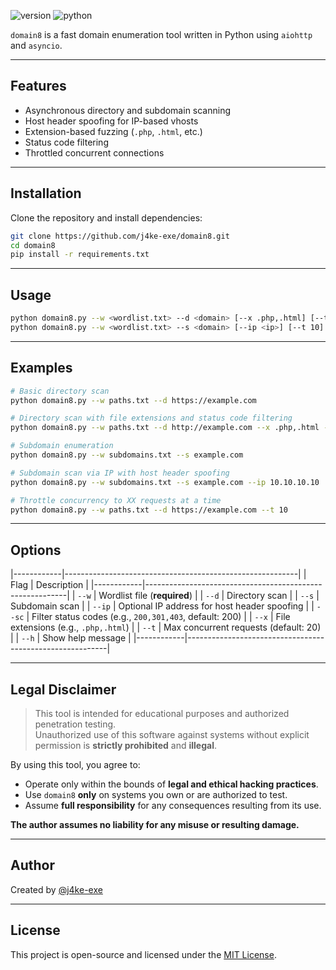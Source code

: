 ![version](https://img.shields.io/badge/version-1.0-green.svg)
![python](https://img.shields.io/badge/python-3.8+-blue.svg)

`domain8` is a fast domain enumeration tool written in Python using `aiohttp` and `asyncio`.

---

## Features

- Asynchronous directory and subdomain scanning
- Host header spoofing for IP-based vhosts
- Extension-based fuzzing (`.php`, `.html`, etc.)
- Status code filtering
- Throttled concurrent connections

---

## Installation

Clone the repository and install dependencies:

```bash
git clone https://github.com/j4ke-exe/domain8.git
cd domain8
pip install -r requirements.txt
```

---

## Usage

```bash
python domain8.py --w <wordlist.txt> --d <domain> [--x .php,.html] [--t 10]
python domain8.py --w <wordlist.txt> --s <domain> [--ip <ip>] [--t 10]
```

---

## Examples

```bash
# Basic directory scan
python domain8.py --w paths.txt --d https://example.com

# Directory scan with file extensions and status code filtering
python domain8.py --w paths.txt --d http://example.com --x .php,.html --sc 200,403

# Subdomain enumeration
python domain8.py --w subdomains.txt --s example.com

# Subdomain scan via IP with host header spoofing
python domain8.py --w subdomains.txt --s example.com --ip 10.10.10.10

# Throttle concurrency to XX requests at a time
python domain8.py --w paths.txt --d https://example.com --t 10
```

---

## Options

|------------|----------------------------------------------------------|
| Flag       | Description                                              |
|------------|----------------------------------------------------------|
| `--w`      | Wordlist file (**required**)                         	|
| `--d`      | Directory scan 										 	|
| `--s`      | Subdomain scan 											|
| `--ip`     | Optional IP address for host header spoofing             |
| `--sc`     | Filter status codes (e.g., `200,301,403`, default: 200)	|
| `--x`      | File extensions (e.g., `.php,.html`) 					|
| `--t`      | Max concurrent requests (default: 20)                    |
| `--h`      | Show help message                                        |
|------------|----------------------------------------------------------|

---

## Legal Disclaimer

> This tool is intended for educational purposes and authorized penetration testing.  
> Unauthorized use of this software against systems without explicit permission is **strictly prohibited** and **illegal**.

By using this tool, you agree to:

- Operate only within the bounds of **legal and ethical hacking practices**.
- Use `domain8` **only** on systems you own or are authorized to test.
- Assume **full responsibility** for any consequences resulting from its use.

**The author assumes no liability for any misuse or resulting damage.**

---

## Author

Created by [@j4ke-exe](https://github.com/j4ke-exe)

---

## License

This project is open-source and licensed under the [MIT License](LICENSE).